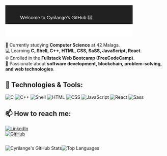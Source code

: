 <img src="https://raw.githubusercontent.com/Cyrilange/Cyrilange/main/banner.svg" alt="Cyrilange Banner">

🏫 Currently studying **Computer Science** at 42 Malaga.  
💻 Learning **C, Shell, C++, HTML, CSS, SaSS, JavaScript, React**.  
🌐 Enrolled in the **Fullstack Web Bootcamp (FreeCodeCamp)**.  
🚀 Passionate about **software development, blockchain, problem-solving, and web technologies**.  

## 🔧 Technologies & Tools:
![C](https://img.shields.io/badge/-C-00599C?style=flat-square&logo=c&logoColor=white)
![C++](https://img.shields.io/badge/-C++-00599C?style=flat-square&logo=c%2B%2B&logoColor=white)
![Shell](https://img.shields.io/badge/-Shell_Scripting-4EAA25?style=flat-square&logo=gnu-bash&logoColor=white)
![HTML](https://img.shields.io/badge/-HTML-E34F26?style=flat-square&logo=html5&logoColor=white)
![CSS](https://img.shields.io/badge/-CSS-1572B6?style=flat-square&logo=css3&logoColor=white)
![JavaScript](https://img.shields.io/badge/-JavaScript-F7DF1E?style=flat-square&logo=javascript&logoColor=black)
![React](https://img.shields.io/badge/-React-61DAFB?style=flat-square&logo=react&logoColor=black)
![Sass](https://img.shields.io/badge/-Sass-CC6699?style=flat-square&logo=sass&logoColor=white)

## 📫 How to reach me:
[![LinkedIn](https://img.shields.io/badge/-LinkedIn-0077B5?style=flat-square&logo=linkedin&logoColor=white)](https://www.linkedin.com/in/cyril-salamite-270270197/?originalSubdomain=es)  
[![GitHub](https://img.shields.io/badge/-GitHub-181717?style=flat-square&logo=github&logoColor=white)](https://github.com/Cyrilange)  
<div style= "display: flex">
  
![Cyrilange's GitHub Stats](https://github-readme-stats.vercel.app/api?username=Cyrilange&show_icons=true&theme=dark)

![Top Languages](https://github-readme-stats.vercel.app/api/top-langs/?username=Cyrilange&layout=compact&theme=dark)
</div>


